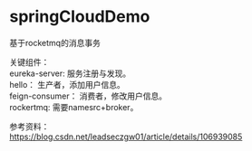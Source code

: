 # springCloudDemo  
基于rocketmq的消息事务   

关键组件：    
eureka-server:  服务注册与发现。  
hello： 生产者，添加用户信息。  
feign-consumer： 消费者，修改用户信息。  
rockertmq: 需要namesrc+broker。  

参考资料：      
https://blog.csdn.net/leadseczgw01/article/details/106939085
